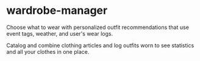 # wardrobe-manager

Choose what to wear with personalized outfit recommendations that use event tags, weather, and user's wear logs.

Catalog and combine clothing articles and log outfits worn to see statistics and all your clothes in one place.
